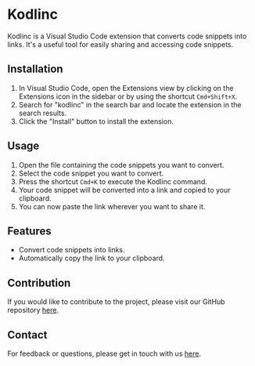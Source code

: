 # Kodlinc

Kodlinc is a Visual Studio Code extension that converts code snippets into links. It's a useful tool for easily sharing and accessing code snippets.

## Installation

1. In Visual Studio Code, open the Extensions view by clicking on the Extensions icon in the sidebar or by using the shortcut `Cmd+Shift+X`.
2. Search for "kodlinc" in the search bar and locate the extension in the search results.
3. Click the "Install" button to install the extension.

## Usage

1. Open the file containing the code snippets you want to convert.
2. Select the code snippet you want to convert.
3. Press the shortcut `Cmd+K` to execute the Kodlinc command.
4. Your code snippet will be converted into a link and copied to your clipboard.
5. You can now paste the link wherever you want to share it.

## Features

- Convert code snippets into links.
- Automatically copy the link to your clipboard.

## Contribution

If you would like to contribute to the project, please visit our GitHub repository [here](https://github.com/eaabak/kodlinc).

## Contact

For feedback or questions, please get in touch with us [here](https://github.com/eaabak/kodlinc).
